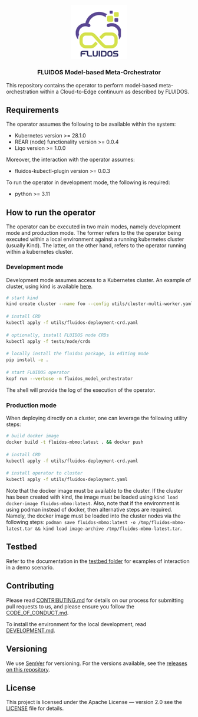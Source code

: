 <!-- markdownlint-disable first-line-h1 -->
<p align="center">
<a href="https://www.fluidos.eu/"> <img src="./docs/images/fluidoslogo.png" width="150"/> </a>
<h3 align="center">FLUIDOS Model-based Meta-Orchestrator</h3>
</p>

This repository contains the operator to perform model-based meta-orchestration within a Cloud-to-Edge continuum as described by FLUIDOS.

## Requirements

The operator assumes the following to be available within the system:
* Kubernetes version >= 28.1.0
* REAR (node) functionality version >= 0.0.4
* Liqo version >= 1.0.0

Moreover, the interaction with the operator assumes:
* fluidos-kubectl-plugin version >= 0.0.3

To run the operator in development mode, the following is required:
* python >= 3.11

## How to run the operator

The operator can be executed in two main modes, namely development mode and production mode.
The former refers to the the operator being executed within a local environment against a running kubernetes cluster (usually Kind). The latter, on the other hand, refers to the operator running within a kubernetes cluster.

### Development mode

Development mode assumes access to a Kubernetes cluster. An example of cluster, using kind is available [here](utils/cluster-multi-worker.yaml).

```bash
# start kind
kind create cluster --name foo --config utils/cluster-multi-worker.yaml --kubeconfig utils/examples/dublin-kubeconfig.yaml

# install CRD
kubectl apply -f utils/fluidos-deployment-crd.yaml

# optionally, install FLUIDOS node CRDs
kubectl apply -f tests/node/crds

# locally install the fluidos package, in editing mode
pip install -e .

# start FLUIDOS operator
kopf run --verbose -m fluidos_model_orchestrator
```

The shell will provide the log of the execution of the operator.

### Production mode

When deploying directly on a cluster, one can leverage the following utility steps:

```bash
# build docker image
docker build -t fluidos-mbmo:latest . && docker push

# install CRD
kubectl apply -f utils/fluidos-deployment-crd.yaml

# install operator to cluster
kubectl apply -f utils/fluidos-deployment.yaml
```

Note that the docker image must be available to the cluster. If the cluster has been created with kind, the image must be loaded using `kind load docker-image fluidos-mbmo:latest`. Also, note that if the environment is using podman instead of docker, then alternative steps are required. Namely, the docker image must be loaded into the cluster nodes via the following steps:
`podman save fluidos-mbmo:latest -o /tmp/fluidos-mbmo-latest.tar && kind load image-archive /tmp/fluidos-mbmo-latest.tar`.

## Testbed

Refer to the documentation in the [testbed folder](utils/testbed/) for examples of interaction in a demo scenario.

## Contributing

Please read [CONTRIBUTING.md](CONTRIBUTING.md)
for details on our process for submitting pull requests to us, and please ensure
you follow the [CODE_OF_CONDUCT.md](CODE_OF_CONDUCT.md).

To install the environment for the local development,
read [DEVELOPMENT.md](DEVELOPMENT.md).


## Versioning

We use [SemVer](http://semver.org/) for versioning. For the versions available, see the [releases on this repository](https://github.com/fluidos-project/fluidos-modelbased-metaorchestrator/releases).


## License

This project is licensed under the Apache License — version 2.0
see the [LICENSE](LICENSE) file for details.
